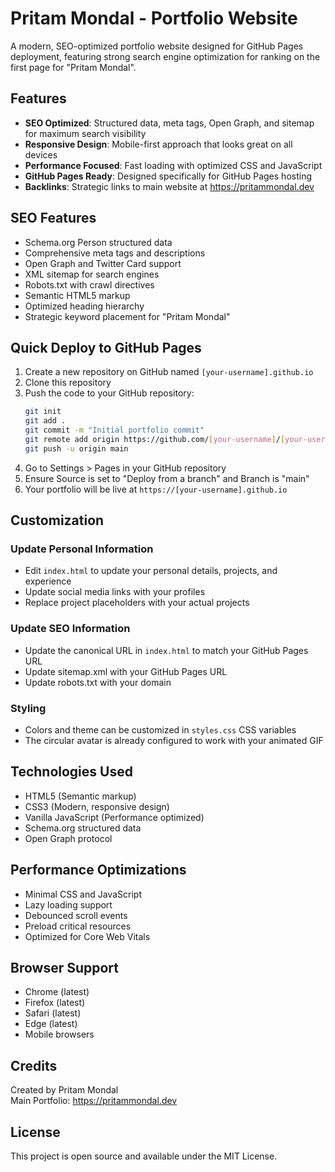# Pritam Mondal - Portfolio Website

A modern, SEO-optimized portfolio website designed for GitHub Pages deployment, featuring strong search engine optimization for ranking on the first page for "Pritam Mondal".

## Features

- **SEO Optimized**: Structured data, meta tags, Open Graph, and sitemap for maximum search visibility
- **Responsive Design**: Mobile-first approach that looks great on all devices
- **Performance Focused**: Fast loading with optimized CSS and JavaScript
- **GitHub Pages Ready**: Designed specifically for GitHub Pages hosting
- **Backlinks**: Strategic links to main website at https://pritammondal.dev

## SEO Features

- Schema.org Person structured data
- Comprehensive meta tags and descriptions
- Open Graph and Twitter Card support
- XML sitemap for search engines
- Robots.txt with crawl directives
- Semantic HTML5 markup
- Optimized heading hierarchy
- Strategic keyword placement for "Pritam Mondal"

## Quick Deploy to GitHub Pages

1. Create a new repository on GitHub named `[your-username].github.io`
2. Clone this repository
3. Push the code to your GitHub repository:
   ```bash
   git init
   git add .
   git commit -m "Initial portfolio commit"
   git remote add origin https://github.com/[your-username]/[your-username].github.io.git
   git push -u origin main
   ```
4. Go to Settings > Pages in your GitHub repository
5. Ensure Source is set to "Deploy from a branch" and Branch is "main"
6. Your portfolio will be live at `https://[your-username].github.io`

## Customization

### Update Personal Information
- Edit `index.html` to update your personal details, projects, and experience
- Update social media links with your profiles
- Replace project placeholders with your actual projects

### Update SEO Information
- Update the canonical URL in `index.html` to match your GitHub Pages URL
- Update sitemap.xml with your GitHub Pages URL
- Update robots.txt with your domain

### Styling
- Colors and theme can be customized in `styles.css` CSS variables
- The circular avatar is already configured to work with your animated GIF

## Technologies Used

- HTML5 (Semantic markup)
- CSS3 (Modern, responsive design)
- Vanilla JavaScript (Performance optimized)
- Schema.org structured data
- Open Graph protocol

## Performance Optimizations

- Minimal CSS and JavaScript
- Lazy loading support
- Debounced scroll events
- Preload critical resources
- Optimized for Core Web Vitals

## Browser Support

- Chrome (latest)
- Firefox (latest)
- Safari (latest)
- Edge (latest)
- Mobile browsers

## Credits

Created by Pritam Mondal  
Main Portfolio: https://pritammondal.dev

## License

This project is open source and available under the MIT License.
